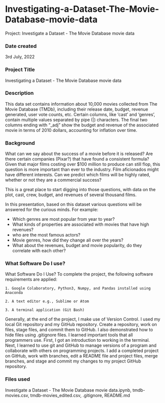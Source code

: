 # Investigating-a-Dataset-The-Movie-Database-movie-data
Project: Investigate a Dataset - The Movie Database movie data

### Date created
3rd July, 2022

### Project Title
Investigating a Dataset - The Movie Database movie data

### Description
This data set contains information about 10,000 movies collected from The Movie Database (TMDb), including their release date, budget, revenue generated, user vote counts, etc. Certain columns, like ‘cast’ and ‘genres’, contain multiple values separated by pipe (|) characters.
The final two columns ending with “_adj” show the budget and revenue of the associated movie in terms of 2010 dollars, accounting for inflation over time.

### Background
What can we say about the success of a movie before it is released? Are there certain companies (Pixar?) that have found a consistent formula? Given that major films costing over $100 million to produce can still flop, this question is more important than ever to the industry. Film aficionados might have different interests. Can we predict which films will be highly rated, whether or not they are a commercial success?

This is a great place to start digging into those questions, with data on the plot, cast, crew, budget, and revenues of several thousand films.

In this presentation, based on this dataset various questions will be answered for the curious minds. For example:

- Which genres are most popular from year to year?
- What kinds of properties are associated with movies that have high revenues?
- who are the most famous actors?
- Movie genres, how did they change all over the years?
- What about the revenues, budget and movie popularity, do they correlate with each other?

### What Software Do I use?
What Software Do I Use?
To complete the project, the following software requirements are applied:

    1. Google Colaboratory, Python3, Numpy, and Pandas installed using Anaconda
    
    2. A text editor e.g., Sublime or Atom
    
    3. A terminal application (Git Bash)


Generally, at the end of the project, I make use of Version Control. I used my local Git repository and my GitHub repository. Create a repository, work on files, stage files, and commit them to GitHub. I also demonstrated how to hide files using .gitignore files.
I learned important tools that all programmers use. First, I got an introduction to working in the terminal. Next, I learned to use git and GitHub to manage versions of a program and collaborate with others on programming projects. I add a completed project on GitHub, work with branches, edit a README file and project files, merge branches, and stage and commit my changes to my project GitHub repository.


### Files used
Investigate a Dataset - The Movie Database movie data.ipynb, tmdb-movies.csv, tmdb-movies_edited.csv, .gitignore, README.md
